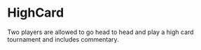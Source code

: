 # HighCard
Two players are allowed to go head to head and play a high card tournament and includes commentary.

